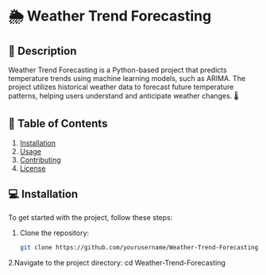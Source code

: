 # 🌦️ Weather Trend Forecasting

## 📖 Description
Weather Trend Forecasting is a Python-based project that predicts temperature trends using machine learning models, such as ARIMA. The project utilizes historical weather data to forecast future temperature patterns, helping users understand and anticipate weather changes. 🌡️

## 📝 Table of Contents
1. [Installation](#installation)
2. [Usage](#usage)
3. [Contributing](#contributing)
4. [License](#license)

## 💻 Installation

To get started with the project, follow these steps:

1. Clone the repository:
   ```bash
   git clone https://github.com/yourusername/Weather-Trend-Forecasting.git

2.Navigate to the project directory:
  cd Weather-Trend-Forecasting

